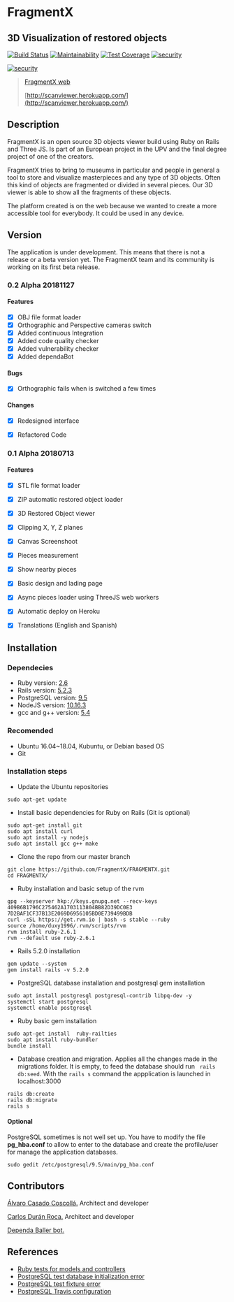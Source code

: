 # FragmentX

## 3D Visualization of restored objects

[![Build Status](https://travis-ci.org/FragmentX/FRAGMENTX.svg?branch=master)](https://travis-ci.org/FragmentX/FRAGMENTX) [![Maintainability](https://api.codeclimate.com/v1/badges/900fd8a114c8d71e0142/maintainability)](https://codeclimate.com/github/FragmentX/FRAGMENTX/maintainability) [![Test Coverage](https://api.codeclimate.com/v1/badges/900fd8a114c8d71e0142/test_coverage)](https://codeclimate.com/github/FragmentX/FRAGMENTX/test_coverage) [![security](https://hakiri.io/github/FragmentX/FRAGMENTX/master.svg)](https://hakiri.io/github/FragmentX/FRAGMENTX/master)



[//]: # (badges)
[![security](https://img.shields.io/badge/contributors-4-blue)](https://img.shields.io/badge/contributors-4-blue)

[//]: # (badges)

> [FragmentX web](http://scanviewer.herokuapp.com/)
>
> [http://scanviewer.herokuapp.com/](http://scanviewer.herokuapp.com/)
>

## Description
 FragmentX is an open source 3D objects viewer build using Ruby on Rails and Three JS. Is part of an European project in the UPV and the final degree project of one of the creators.

FragmentX tries to bring to museums in particular and people in general a tool to store and visualize masterpieces and any type of 3D objects. Often this kind of objects are fragmented or divided in several pieces. Our 3D viewer is able to show all the fragments of these objects.

The platform created is on the web because we wanted to create a more accessible tool for everybody. It could be used in any device.

## Version
The application is under development. This means that there is not a release or a beta version yet. The FragmentX team and its community is working on its first beta release.

### 0.2 Alpha 20181127
#### Features
* [X] OBJ file format loader
* [X] Orthographic and Perspective cameras switch
* [X] Added continuous Integration
* [X] Added code quality checker
* [X] Added vulnerability checker
* [X] Added dependaBot
#### Bugs
* [X] Orthographic fails when is switched a few times


#### Changes
* [X] Redesigned interface
* [X] Refactored Code


### 0.1 Alpha 20180713

#### Features
* [X] STL file format loader
* [X] ZIP automatic restored object loader
* [X] 3D Restored Object viewer
* [X] Clipping X, Y, Z planes
* [X] Canvas Screenshoot
* [X] Pieces measurement
* [X] Show nearby pieces
* [X] Basic design and lading page
* [X] Async pieces loader using ThreeJS web workers
* [X] Automatic deploy on Heroku
* [X] Translations (English and Spanish)


## Installation

### Dependecies
* Ruby version: [2.6](https://www.ruby-lang.org/es/news/2019/03/13/ruby-2-6-2-released/)
* Rails version: [5.2.3](https://weblog.rubyonrails.org/2019/3/28/Rails-5-2-3-has-been-released/)
* PostgreSQL version:  [9.5](https://www.postgresql.org/docs/9.5/index.html)
* NodeJS version: [10.16.3](https://nodejs.org/uk/blog/release/v0.10.16/)
* gcc and g++ version: [5.4](https://ftp.gnu.org/gnu/gcc/gcc-5.4.0/)

### Recomended
* Ubuntu 16.04~18.04, Kubuntu, or Debian based OS
* Git
### Installation steps

* Update the Ubuntu repositories
```shell
sudo apt-get update
```
* Install basic dependencies for Ruby on Rails (Git is optional)
```shell
sudo apt-get install git
sudo apt install curl
sudo apt install -y nodejs
sudo apt install gcc g++ make
```
* Clone the repo from our master branch
```shell
git clone https://github.com/FragmentX/FRAGMENTX.git
cd FRAGMENTX/
```
* Ruby installation and basic setup of the rvm
```shell
gpg --keyserver hkp://keys.gnupg.net --recv-keys 409B6B1796C275462A1703113804BB82D39DC0E3 7D2BAF1CF37B13E2069D6956105BD0E739499BDB
curl -sSL https://get.rvm.io | bash -s stable --ruby
source /home/duxy1996/.rvm/scripts/rvm
rvm install ruby-2.6.1
rvm --default use ruby-2.6.1
```
* Rails 5.2.0 installation
```shell
gem update --system
gem install rails -v 5.2.0
```
* PostgreSQL database installation and postgresql gem installation
```shell
sudo apt install postgresql postgresql-contrib libpq-dev -y
systemctl start postgresql
systemctl enable postgresql
```
* Ruby basic gem installation
```shell
sudo apt-get install  ruby-railties
sudo apt install ruby-bundler
bundle install
```
* Database creation and migration. Applies all the changes made in the migrations folder. It is empty, to feed the database should run ` rails db:seed`. With the `rails s` command the appplication is launched in localhost:3000
```shell
rails db:create
rails db:migrate
rails s
```
#### Optional
PostgreSQL sometimes is not well set up. You have to modify the file **pg_hba.conf** to allow to enter to the database and create the profile/user for manage the application databases.
```shell
sudo gedit /etc/postgresql/9.5/main/pg_hba.conf
```

## Contributors


 [Álvaro Casado Coscollá.](https://github.com/alvarocasadoc) Architect and developer

 [ Carlos Durán Roca.](https://github.com/Duxy1996) Architect and developer

 [Dependa Baller bot.](https://github.com/marketplace/dependabot-preview)

[//]: #  (contributors)




## References


* [Ruby tests for models and controllers](https://guides.rubyonrails.org/testing.html)
* [PostgreSQL test database initialization error](https://stackoverflow.com/questions/19097558/pg-undefinedtable-error-relation-users-does-not-exist)
* [PostgreSQL test fixture error](https://stackoverflow.com/questions/58190137/database-error-on-executing-test-ruby-on-rails-with-postgres)
* [PostgreSQL Travis configuration](https://medium.com/hexient-labs/configuring-travis-ci-for-a-rails-project-d25bc2f2ba7e)

